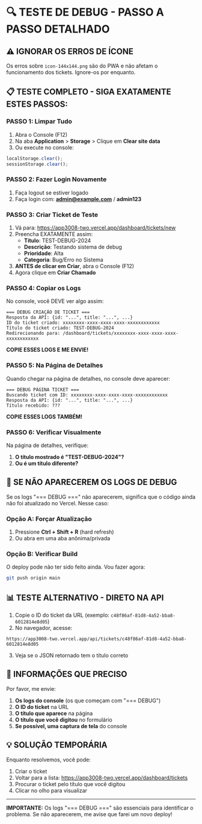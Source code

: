 # 🔍 TESTE DE DEBUG - PASSO A PASSO DETALHADO

## ⚠️ IGNORAR OS ERROS DE ÍCONE
Os erros sobre `icon-144x144.png` são do PWA e não afetam o funcionamento dos tickets. Ignore-os por enquanto.

## 📋 TESTE COMPLETO - SIGA EXATAMENTE ESTES PASSOS:

### PASSO 1: Limpar Tudo
1. Abra o Console (F12)
2. Na aba **Application** > **Storage** > Clique em **Clear site data**
3. Ou execute no console:
```javascript
localStorage.clear();
sessionStorage.clear();
```

### PASSO 2: Fazer Login Novamente
1. Faça logout se estiver logado
2. Faça login com: **admin@example.com** / **admin123**

### PASSO 3: Criar Ticket de Teste
1. Vá para: https://app3008-two.vercel.app/dashboard/tickets/new
2. Preencha EXATAMENTE assim:
   - **Título**: TEST-DEBUG-2024
   - **Descrição**: Testando sistema de debug
   - **Prioridade**: Alta
   - **Categoria**: Bug/Erro no Sistema
3. **ANTES de clicar em Criar**, abra o Console (F12)
4. Agora clique em **Criar Chamado**

### PASSO 4: Copiar os Logs
No console, você DEVE ver algo assim:
```
=== DEBUG CRIAÇÃO DE TICKET ===
Resposta da API: {id: "...", title: "...", ...}
ID do ticket criado: xxxxxxxx-xxxx-xxxx-xxxx-xxxxxxxxxxxx
Título do ticket criado: TEST-DEBUG-2024
Redirecionando para: /dashboard/tickets/xxxxxxxx-xxxx-xxxx-xxxx-xxxxxxxxxxxx
```

**COPIE ESSES LOGS E ME ENVIE!**

### PASSO 5: Na Página de Detalhes
Quando chegar na página de detalhes, no console deve aparecer:
```
=== DEBUG PÁGINA TICKET ===
Buscando ticket com ID: xxxxxxxx-xxxx-xxxx-xxxx-xxxxxxxxxxxx
Resposta da API: {id: "...", title: "...", ...}
Título recebido: ???
```

**COPIE ESSES LOGS TAMBÉM!**

### PASSO 6: Verificar Visualmente
Na página de detalhes, verifique:
1. **O título mostrado é "TEST-DEBUG-2024"?**
2. **Ou é um título diferente?**

## 🔴 SE NÃO APARECEREM OS LOGS DE DEBUG

Se os logs "=== DEBUG ===" não aparecerem, significa que o código ainda não foi atualizado no Vercel. Nesse caso:

### Opção A: Forçar Atualização
1. Pressione **Ctrl + Shift + R** (hard refresh)
2. Ou abra em uma aba anônima/privada

### Opção B: Verificar Build
O deploy pode não ter sido feito ainda. Vou fazer agora:

```bash
git push origin main
```

## 📊 TESTE ALTERNATIVO - DIRETO NA API

1. Copie o ID do ticket da URL (exemplo: `c48f86af-81d8-4a52-bba8-6012814e8d05`)
2. No navegador, acesse:
```
https://app3008-two.vercel.app/api/tickets/c48f86af-81d8-4a52-bba8-6012814e8d05
```
3. Veja se o JSON retornado tem o título correto

## 🎯 INFORMAÇÕES QUE PRECISO

Por favor, me envie:
1. **Os logs do console** (os que começam com "=== DEBUG")
2. **O ID do ticket** na URL
3. **O título que aparece** na página
4. **O título que você digitou** no formulário
5. **Se possível, uma captura de tela** do console

## 💡 SOLUÇÃO TEMPORÁRIA

Enquanto resolvemos, você pode:
1. Criar o ticket
2. Voltar para a lista: https://app3008-two.vercel.app/dashboard/tickets
3. Procurar o ticket pelo título que você digitou
4. Clicar no olho para visualizar

---

**IMPORTANTE:** Os logs "=== DEBUG ===" são essenciais para identificar o problema. Se não aparecerem, me avise que farei um novo deploy!